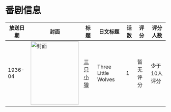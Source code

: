 # 番剧信息

|放送日期|封面|标题|日文标题|话数|评分|评分人数|
|---|---|---|---|---|---|---|
|1936-04|<img src="//lain.bgm.tv/pic/cover/c/07/0c/149207_vvkcG.jpg" alt="封面" style="width:150px;height:200px;object-fit:cover;">|[三只小狼](https://bangumi.tv/subject/149207)|Three Little Wolves|1|暂无评分|少于10人评分|
